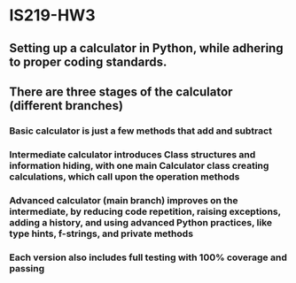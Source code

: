 # IS219-HW3
## Setting up a calculator in Python, while adhering to proper coding standards.

## There are three stages of the calculator (different branches)
### Basic calculator is just a few methods that add and subtract
### Intermediate calculator introduces Class structures and information hiding, with one main Calculator class creating calculations, which call upon the operation methods
### Advanced calculator (main branch) improves on the intermediate, by reducing code repetition, raising exceptions, adding a history, and using advanced Python practices, like type hints, f-strings, and private methods

### Each version also includes full testing with 100% coverage and passing
